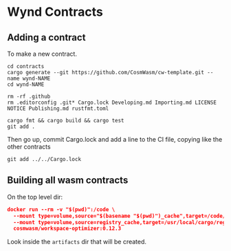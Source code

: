 # Wynd Contracts

## Adding a contract

To make a new contract.

```shell
cd contracts
cargo generate --git https://github.com/CosmWasm/cw-template.git --name wynd-NAME
cd wynd-NAME

rm -rf .github
rm .editorconfig .git* Cargo.lock Developing.md Importing.md LICENSE NOTICE Publishing.md rustfmt.toml

cargo fmt && cargo build && cargo test
git add .
```

Then go up, commit Cargo.lock and add a line to the CI file, copying like the other contracts

```shell
git add ../../Cargo.lock
```

## Building all wasm contracts

On the top level dir:

```json
docker run --rm -v "$(pwd)":/code \
  --mount type=volume,source="$(basename "$(pwd)")_cache",target=/code/target \
  --mount type=volume,source=registry_cache,target=/usr/local/cargo/registry \
  cosmwasm/workspace-optimizer:0.12.3
```

Look inside the `artifacts` dir that will be created.
